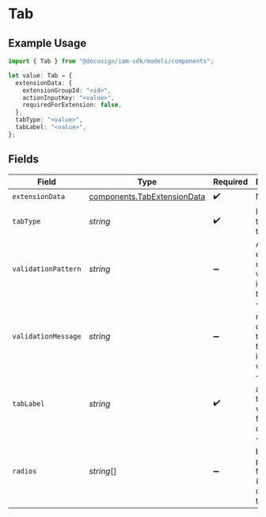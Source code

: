 # Tab

## Example Usage

```typescript
import { Tab } from "@docusign/iam-sdk/models/components";

let value: Tab = {
  extensionData: {
    extensionGroupId: "<id>",
    actionInputKey: "<value>",
    requiredForExtension: false,
  },
  tabType: "<value>",
  tabLabel: "<value>",
};
```

## Fields

| Field                                                                      | Type                                                                       | Required                                                                   | Description                                                                |
| -------------------------------------------------------------------------- | -------------------------------------------------------------------------- | -------------------------------------------------------------------------- | -------------------------------------------------------------------------- |
| `extensionData`                                                            | [components.TabExtensionData](../../models/components/tabextensiondata.md) | :heavy_check_mark:                                                         | N/A                                                                        |
| `tabType`                                                                  | *string*                                                                   | :heavy_check_mark:                                                         | Indicates the type of tab                                                  |
| `validationPattern`                                                        | *string*                                                                   | :heavy_minus_sign:                                                         | A regular expression used to validate input for the tab.                   |
| `validationMessage`                                                        | *string*                                                                   | :heavy_minus_sign:                                                         | The message displayed if the custom tab fails input validation             |
| `tabLabel`                                                                 | *string*                                                                   | :heavy_check_mark:                                                         | The label associated to a verification field in a document.                |
| `radios`                                                                   | *string*[]                                                                 | :heavy_minus_sign:                                                         | The radio button properties for the tab (if the tab is of radio type)      |